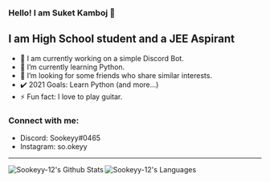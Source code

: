 ### Hello! I am Suket Kamboj 👋

## I am High School student and a JEE Aspirant 
- 🔭 I am currently working on a simple Discord Bot.
- 🌱 I’m currently learning Python. 
- 👀 I’m looking for some friends who share similar interests.
- ✔️ 2021 Goals: Learn Python (and more...)
- ⚡ Fun fact: I love to play guitar.

### Connect with me:
- Discord: Sookeyy#0465
- Instagram: so.okeyy

---

<img align="left" alt="Sookeyy-12's Github Stats" src="https://github-readme-stats.vercel.app/api?username=Sookeyy-12&theme=react&show_icons=true"/>

<img align="left" alt="Sookeyy-12's Languages" src="https://github-readme-stats.vercel.app/api/top-langs/?username=Sookeyy-12&layout=compact&theme=react"/>